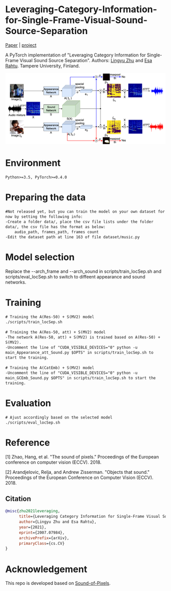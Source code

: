 # Leveraging-Category-Information-for-Single-Frame-Visual-Sound-Source-Separation

[Paper](https://arxiv.org/pdf/2007.07984.pdf) | [project](https://ly-zhu.github.io/leveraging-category-information-for-single-frame-visual-sound-source-separation)

A PyTorch implementation of "Leveraging Category Information for Single-Frame Visual Sound Source Separation". Authors: [Lingyu Zhu](https://ly-zhu.github.io) and [Esa Rahtu](http://esa.rahtu.fi). Tampere University, Finland.

<img src="figures/locSep3_MUSIC.png" width="800"/>

<!-- ## Examples of Sound Source Separation
<img src="Leveraging-Category-Information-for-Single-Frame-Visual-Sound-Source-Separation/figures/locSep_vis_MUSIC.png" width="800"/>

## Examples of Sound Source Localization
<img src="Leveraging-Category-Information-for-Single-Frame-Visual-Sound-Source-Separation/figures/loc_vis_MUSIC_res50_dv3p.png" width="800"/>
-->

# Environment
	Python>=3.5, PyTorch>=0.4.0

# Preparing the data
	#Not released yet, but you can train the model on your own dataset for now by setting the following info:
	-Create a folder data/, place the csv file lists under the folder data/, the csv file has the format as below: 
		audio_path, frames_path, frames count
	-Edit the dataset path at line 163 of file dataset/music.py
		

# Model selection
Replace the --arch_frame and --arch_sound in scripts/train_locSep.sh and scripts/eval_locSep.sh to switch to diffeent appearance and sound networks.

# Training
	# Training the A(Res-50) + S(MV2) model
	./scripts/train_locSep.sh

	# Training the A(Res-50, att) + S(MV2) model
	-The network A(Res-50, att) + S(MV2) is trained based on A(Res-50) + S(MV2). 
	-Uncomment the line of "CUDA_VISIBLE_DEVICES="0" python -u main_Appearance_att_Sound.py $OPTS" in scripts/train_locSep.sh to start the training.

	# Training the A(CatEmb) + S(MV2) model
	-Uncomment the line of "CUDA_VISIBLE_DEVICES="0" python -u main_GCEmb_Sound.py $OPTS" in scripts/train_locSep.sh to start the training.


# Evaluation
	# Ajust accordingly based on the selected model
	./scripts/eval_locSep.sh


# Reference

[1] Zhao, Hang, et al. "The sound of pixels." Proceedings of the European conference on computer vision (ECCV). 2018.

[2] Arandjelovic, Relja, and Andrew Zisserman. "Objects that sound." Proceedings of the European Conference on Computer Vision (ECCV). 2018.

## Citation
```bibtex   
@misc{zhu2021leveraging,
      title={Leveraging Category Information for Single-Frame Visual Sound Source Separation}, 
      author={Lingyu Zhu and Esa Rahtu},
      year={2021},
      eprint={2007.07984},
      archivePrefix={arXiv},
      primaryClass={cs.CV}
}
```

# Acknowledgement
This repo is developed based on [Sound-of-Pixels](https://github.com/hangzhaomit/Sound-of-Pixels).
